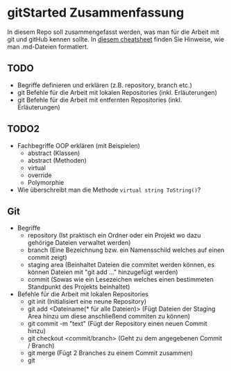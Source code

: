 # gitStarted Zusammenfassung
In diesem Repo soll zusammengefasst werden, was man für die Arbeit mit git und gitHub kennen sollte.
In [diesem cheatsheet](https://github.com/adam-p/markdown-here/wiki/Markdown-Cheatsheet) finden Sie Hinweise, wie man .md-Dateien formatiert.

## TODO
- Begriffe definieren und erklären (z.B. repository, branch etc.)
- git Befehle für die Arbeit mit lokalen Repositories (inkl. Erläuterungen)
- git Befehle für die Arbeit mit entfernten Repositories (inkl. Erläuterungen)

## TODO2
- Fachbegriffe OOP erklären (mit Beispielen)
  - abstract (Klassen)
  - abstract (Methoden)
  - virtual
  - override
  - Polymorphie
- Wie überschreibt man die Methode `virtual string ToString()`?

## Git
- Begriffe
  - repository (Ist praktisch ein Ordner oder ein Projekt wo dazu gehörige Dateien verwaltet werden)
  - branch (Eine Bezeichnung bzw. ein Namensschild welches auf einen commit zeigt)
  - staging area (Beinhaltet Dateien die commitet werden können, es können Dateien mit "git add ..." hinzugefügt werden)
  - commit (Sowas wie ein Lesezeichen welches einen bestimmeten Standpunkt des Projekts beinhaltet)
- Befehle für die Arbeit mit lokalen Repositories
  - git init (Initialisiert eine neune Repository)
  - git add <Dateiname(* für alle Dateien)> (Fügt Dateien der Staging Area hinzu um diese anschließend commiten zu können)
  - git commit -m "text" (Fügt der Repository einen neuen Commit hinzu)
  - git checkout <commit/branch> (Geht zu dem angegebenen Commit / Branch)
  - git merge <branch> (Fügt 2 Branches zu einem Commit zusammen)
  - git 